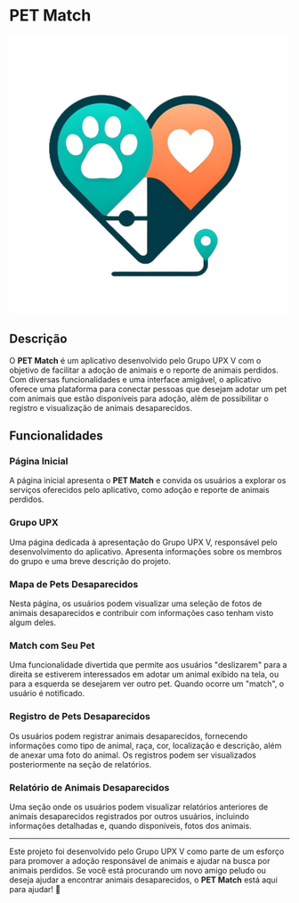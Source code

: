 # PET Match

![PET Match](src/img/logo.png)

## Descrição
O **PET Match** é um aplicativo desenvolvido pelo Grupo UPX V com o objetivo de facilitar a adoção de animais e o reporte de animais perdidos. Com diversas funcionalidades e uma interface amigável, o aplicativo oferece uma plataforma para conectar pessoas que desejam adotar um pet com animais que estão disponíveis para adoção, além de possibilitar o registro e visualização de animais desaparecidos.

## Funcionalidades

### Página Inicial
A página inicial apresenta o **PET Match** e convida os usuários a explorar os serviços oferecidos pelo aplicativo, como adoção e reporte de animais perdidos.

### Grupo UPX
Uma página dedicada à apresentação do Grupo UPX V, responsável pelo desenvolvimento do aplicativo. Apresenta informações sobre os membros do grupo e uma breve descrição do projeto.

### Mapa de Pets Desaparecidos
Nesta página, os usuários podem visualizar uma seleção de fotos de animais desaparecidos e contribuir com informações caso tenham visto algum deles.

### Match com Seu Pet
Uma funcionalidade divertida que permite aos usuários "deslizarem" para a direita se estiverem interessados em adotar um animal exibido na tela, ou para a esquerda se desejarem ver outro pet. Quando ocorre um "match", o usuário é notificado.

### Registro de Pets Desaparecidos
Os usuários podem registrar animais desaparecidos, fornecendo informações como tipo de animal, raça, cor, localização e descrição, além de anexar uma foto do animal. Os registros podem ser visualizados posteriormente na seção de relatórios.

### Relatório de Animais Desaparecidos
Uma seção onde os usuários podem visualizar relatórios anteriores de animais desaparecidos registrados por outros usuários, incluindo informações detalhadas e, quando disponíveis, fotos dos animais.

---
Este projeto foi desenvolvido pelo Grupo UPX V como parte de um esforço para promover a adoção responsável de animais e ajudar na busca por animais perdidos. Se você está procurando um novo amigo peludo ou deseja ajudar a encontrar animais desaparecidos, o **PET Match** está aqui para ajudar! 🐾
